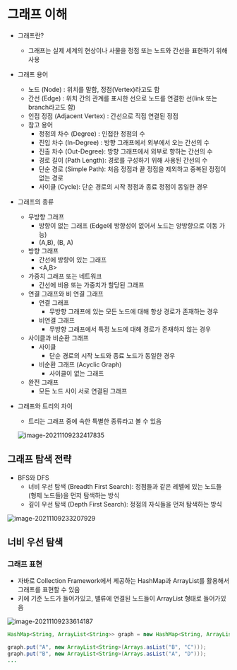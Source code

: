 # 그래프 이해

* 그래프란?
  * 그래프는 실제 세계의 현상이나 사물을 정점 또는 노드와 간선을 표현하기 위해 사용
* 그래프 용어
  * 노드 (Node) : 위치를 말함, 정점(Vertex)라고도 함
  * 간선 (Edge) : 위치 간의 관계를 표시한 선으로 노드를 연결한 선(link 또는 branch라고도 함)
  * 인접 정점 (Adjacent Vertex) : 간선으로 직접 연결된 정점
  * 참고 용어
    * 정점의 차수 (Degree) : 인접한 정점의 수
    * 진입 차수 (In-Degree) : 방향 그래프에서 외부에서 오는 간선의 수
    * 진출 차수 (Out-Degree): 방향 그래프에서 외부로 향하는 간선의 수
    * 경로 길이 (Path Length): 경로를 구성하기 위해 사용된 간선의 수
    * 단순 경로 (Simple Path): 처음 정점과 끝 정점을 제외하고 중복된 정점이 없는 경로
    * 사이클 (Cycle): 단순 경로의 시작 정점과 종료 정점이 동일한 경우
* 그래프의 종류
  * 무방향 그래프
    * 방향이 없는 그래프 (Edge에 방향성이 없어서 노드는 양방향으로 이동 가능)
    * (A,B), (B, A)
  * 방향 그래프
    * 간선에 방향이 있는 그래프
    * <A,B>
  * 가중치 그래프 또는 네트워크
    * 간선에 비용 또는 가중치가 할당된 그래프
  * 연결 그래프와 비 연결 그래프
    * 연결 그래프
      * 무방향 그래프에 있는 모든 노드에 대해 항상 경로가 존재하는 경우
    * 비연결 그래프
      * 무방향 그래프에서 특정 노드에 대해 경로가 존재하지 않는 경우
  * 사이클과 비순환 그래프
    * 사이클
      * 단순 경로의 시작  노드와 종료 노드가 동일한 경우
    * 비순환 그래프 (Acyclic Graph)
      * 사이클이 없는 그래프
  * 완전 그래프
    * 모든 노드 사이 서로 연결된 그래프

* 그래프와 트리의 차이

  * 트리는 그래프 중에 속한 특별한 종류라고 볼 수 있음

  ![image-20211109232417835](C:/Users/Pang/Desktop/TIL/md-images/image-20211109232417835.png)



## 그래프 탐색 전략

* BFS와 DFS
  * 너비 우선 탐색 (Breadth First Search): 정점들과 같은 레벨에 있는 노드들 (형제 노드들)을 먼저 탐색하는 방식
  * 깊이 우선 탐색 (Depth First Search): 정점의 자식들을 먼저 탐색하는 방식

![image-20211109233207929](C:/Users/Pang/Desktop/TIL/md-images/image-20211109233207929.png)

## 너비 우선 탐색

### 그래프 표현

* 자바로 Collection Framework에서 제공하는 HashMap과 ArrayList를 활용해서 그래프를 표현할 수 있음
* 키에 기준 노드가 들어가있고, 밸류에 연결된 노드들이 ArrayList 형태로 들어가있음

![image-20211109233614187](C:/Users/Pang/Desktop/TIL/md-images/image-20211109233614187.png)

```java
HashMap<String, ArrayList<String>> graph = new HashMap<String, ArrayList<String>>();

graph.put("A", new ArrayList<String>(Arrays.asList("B", "C")));
graph.put("B", new ArrayList<String>(Arrays.asList("A", "D")));
...
```

